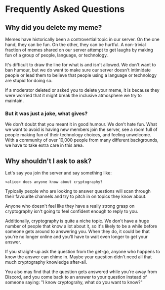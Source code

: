 ---
---

# Frequently Asked Questions

## Why did you delete my meme?

Memes have historically been a controvertial topic in our server. On the one
hand, they can be fun. On the other, they can be hurtful. A non-trivial
fraction of memes shared on our server attempt to get laughs by making fun of a
group of people, language, or technology.

It's difficult to draw the line for what is and isn't allowed. We don't want to
ban humour, but we do want to make sure our server doesn't intimidate people or
lead them to believe that people using a language or technology are stupid for
doing so.

If a moderator deleted or asked you to delete your meme, it is because they
were worried that it might break the inclusive atmosphere we try to maintain.

### But it was just a joke, what gives?

We don't doubt that you meant it in good humour. We don't hate fun. What we
want to avoid is having new members join the server, see a room full of people
making fun of their technology choices, and feeling unwelcome. With a community
of over 10,000 people from many different backgrounds, we have to take extra
care in this area.

## Why shouldn't I ask to ask?

Let's say you join the server and say something like:

	<alice> does anyone know about cryptography?

Typically people who are looking to answer questions will scan through their
favourite channels and try to pitch in on topics they know about.

Anyone who doesn't feel like they have a really strong grasp on cryptography
isn't going to feel confident enough to reply to you.

Additionally, cryptography is quite a niche topic. We don't have a huge number
of people that know a lot about it, so it's likely to be a while before
someone gets around to answering you. When they do, it could be that you're no
longer online and you'll have to wait even longer to get your answer.

If you straight-up ask the question from the get-go, anyone who happens to
know the answer can chime in. Maybe your question didn't need all that much
cryptography knowledge after-all. 

You also may find that the question gets answered while you're away from
Discord, and you come back to an answer to your question instead of someone
saying: "I know cryptograhy, what do you want to know?"
